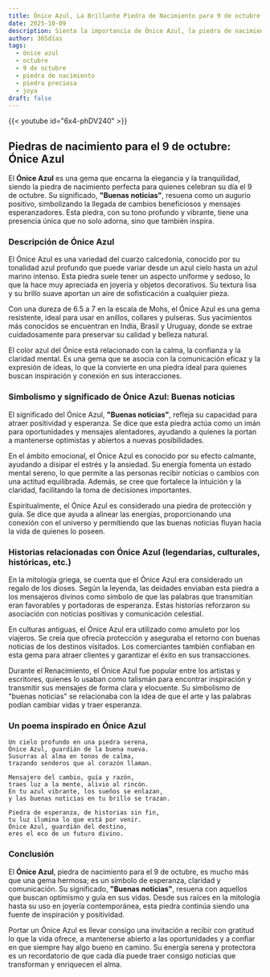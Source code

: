 ```yaml
---
title: Ónice Azul, La Brillante Piedra de Nacimiento para 9 de octubre
date: 2025-10-09
description: Sienta la importancia de Ónice Azul, la piedra de nacimiento de 9 de octubre que simboliza Buenas noticias. Deje que su belleza y significado iluminen su día.
author: 365días
tags:
  - ónice azul
  - octubre
  - 9 de octubre
  - piedra de nacimiento
  - piedra preciosa
  - joya
draft: false
---
```


{{< youtube id="6x4-phDV240" >}}

## Piedras de nacimiento para el 9 de octubre: Ónice Azul

El **Ónice Azul** es una gema que encarna la elegancia y la tranquilidad, siendo la piedra de nacimiento perfecta para quienes celebran su día el 9 de octubre. Su significado, **"Buenas noticias"**, resuena como un augurio positivo, simbolizando la llegada de cambios beneficiosos y mensajes esperanzadores. Esta piedra, con su tono profundo y vibrante, tiene una presencia única que no solo adorna, sino que también inspira.

### Descripción de Ónice Azul

El Ónice Azul es una variedad del cuarzo calcedonia, conocido por su tonalidad azul profundo que puede variar desde un azul cielo hasta un azul marino intenso. Esta piedra suele tener un aspecto uniforme y sedoso, lo que la hace muy apreciada en joyería y objetos decorativos. Su textura lisa y su brillo suave aportan un aire de sofisticación a cualquier pieza.

Con una dureza de 6.5 a 7 en la escala de Mohs, el Ónice Azul es una gema resistente, ideal para usar en anillos, collares y pulseras. Sus yacimientos más conocidos se encuentran en India, Brasil y Uruguay, donde se extrae cuidadosamente para preservar su calidad y belleza natural.

El color azul del Ónice está relacionado con la calma, la confianza y la claridad mental. Es una gema que se asocia con la comunicación eficaz y la expresión de ideas, lo que la convierte en una piedra ideal para quienes buscan inspiración y conexión en sus interacciones.

### Simbolismo y significado de Ónice Azul: Buenas noticias

El significado del Ónice Azul, **"Buenas noticias"**, refleja su capacidad para atraer positividad y esperanza. Se dice que esta piedra actúa como un imán para oportunidades y mensajes alentadores, ayudando a quienes la portan a mantenerse optimistas y abiertos a nuevas posibilidades.

En el ámbito emocional, el Ónice Azul es conocido por su efecto calmante, ayudando a disipar el estrés y la ansiedad. Su energía fomenta un estado mental sereno, lo que permite a las personas recibir noticias o cambios con una actitud equilibrada. Además, se cree que fortalece la intuición y la claridad, facilitando la toma de decisiones importantes.

Espiritualmente, el Ónice Azul es considerado una piedra de protección y guía. Se dice que ayuda a alinear las energías, proporcionando una conexión con el universo y permitiendo que las buenas noticias fluyan hacia la vida de quienes lo poseen.

### Historias relacionadas con Ónice Azul (legendarias, culturales, históricas, etc.)

En la mitología griega, se cuenta que el Ónice Azul era considerado un regalo de los dioses. Según la leyenda, las deidades enviaban esta piedra a los mensajeros divinos como símbolo de que las palabras que transmitían eran favorables y portadoras de esperanza. Estas historias reforzaron su asociación con noticias positivas y comunicación celestial.

En culturas antiguas, el Ónice Azul era utilizado como amuleto por los viajeros. Se creía que ofrecía protección y aseguraba el retorno con buenas noticias de los destinos visitados. Los comerciantes también confiaban en esta gema para atraer clientes y garantizar el éxito en sus transacciones.

Durante el Renacimiento, el Ónice Azul fue popular entre los artistas y escritores, quienes lo usaban como talismán para encontrar inspiración y transmitir sus mensajes de forma clara y elocuente. Su simbolismo de "buenas noticias" se relacionaba con la idea de que el arte y las palabras podían cambiar vidas y traer esperanza.

### Un poema inspirado en Ónice Azul

```
Un cielo profundo en una piedra serena,  
Ónice Azul, guardián de la buena nueva.  
Susurras al alma en tonos de calma,  
trazando senderos que al corazón llaman.  

Mensajero del cambio, guía y razón,  
traes luz a la mente, alivio al rincón.  
En tu azul vibrante, los sueños se enlazan,  
y las buenas noticias en tu brillo se trazan.  

Piedra de esperanza, de historias sin fin,  
tu luz ilumina lo que está por venir.  
Ónice Azul, guardián del destino,  
eres el eco de un futuro divino.  
```

### Conclusión

El **Ónice Azul**, piedra de nacimiento para el 9 de octubre, es mucho más que una gema hermosa; es un símbolo de esperanza, claridad y comunicación. Su significado, **"Buenas noticias"**, resuena con aquellos que buscan optimismo y guía en sus vidas. Desde sus raíces en la mitología hasta su uso en joyería contemporánea, esta piedra continúa siendo una fuente de inspiración y positividad.

Portar un Ónice Azul es llevar consigo una invitación a recibir con gratitud lo que la vida ofrece, a mantenerse abierto a las oportunidades y a confiar en que siempre hay algo bueno en camino. Su energía serena y protectora es un recordatorio de que cada día puede traer consigo noticias que transforman y enriquecen el alma.